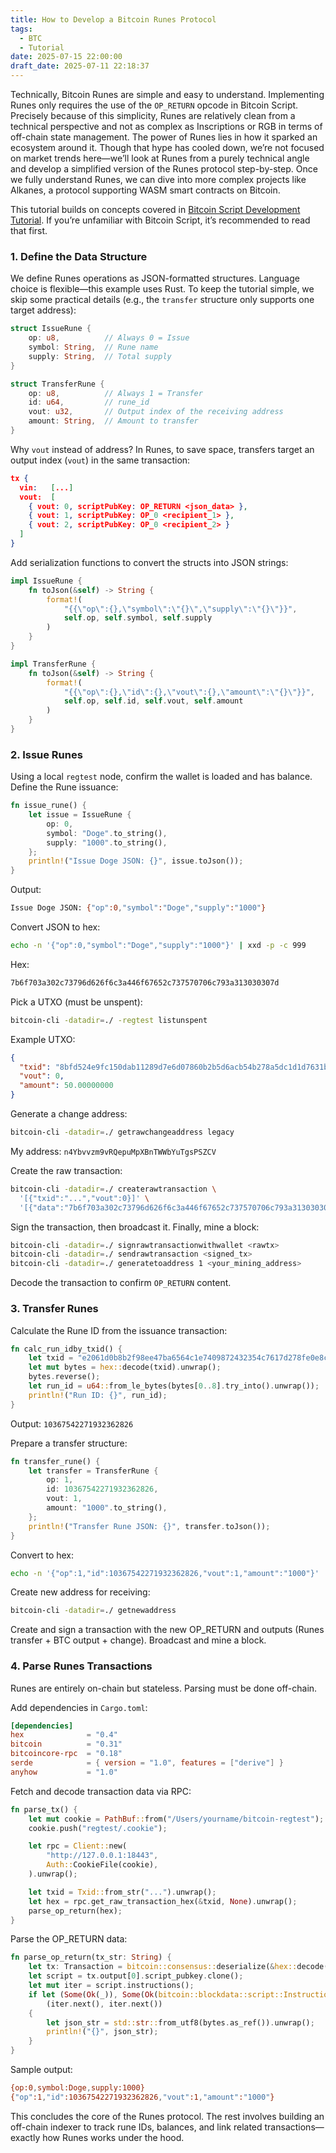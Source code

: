 ```yaml
---
title: How to Develop a Bitcoin Runes Protocol
tags:
  - BTC
  - Tutorial
date: 2025-07-15 22:00:00
draft_date: 2025-07-11 22:18:37
---
```


Technically, Bitcoin Runes are simple and easy to understand. Implementing Runes only requires the use of the `OP_RETURN` opcode in Bitcoin Script. Precisely because of this simplicity, Runes are relatively clean from a technical perspective and not as complex as Inscriptions or RGB in terms of off-chain state management. The power of Runes lies in how it sparked an ecosystem around it. Though that hype has cooled down, we’re not focused on market trends here—we’ll look at Runes from a purely technical angle and develop a simplified version of the Runes protocol step-by-step. Once we fully understand Runes, we can dive into more complex projects like Alkanes, a protocol supporting WASM smart contracts on Bitcoin.

This tutorial builds on concepts covered in [Bitcoin Script Development Tutorial](/2025/07/10/比特币脚本开发教程/). If you’re unfamiliar with Bitcoin Script, it’s recommended to read that first.

### 1. Define the Data Structure

We define Runes operations as JSON-formatted structures. Language choice is flexible—this example uses Rust. To keep the tutorial simple, we skip some practical details (e.g., the `transfer` structure only supports one target address):

```rust
struct IssueRune {
    op: u8,          // Always 0 = Issue
    symbol: String,  // Rune name
    supply: String,  // Total supply
}

struct TransferRune {
    op: u8,          // Always 1 = Transfer
    id: u64,         // rune_id
    vout: u32,       // Output index of the receiving address
    amount: String,  // Amount to transfer
}
```

Why `vout` instead of address? In Runes, to save space, transfers target an output index (`vout`) in the same transaction:

```json
tx {
  vin:   [...]
  vout:  [
    { vout: 0, scriptPubKey: OP_RETURN <json_data> },
    { vout: 1, scriptPubKey: OP_0 <recipient_1> },
    { vout: 2, scriptPubKey: OP_0 <recipient_2> }
  ]
}
```

Add serialization functions to convert the structs into JSON strings:

```rust
impl IssueRune {
    fn toJson(&self) -> String {
        format!(
            "{{\"op\":{},\"symbol\":\"{}\",\"supply\":\"{}\"}}",
            self.op, self.symbol, self.supply
        )
    }
}

impl TransferRune {
    fn toJson(&self) -> String {
        format!(
            "{{\"op\":{},\"id\":{},\"vout\":{},\"amount\":\"{}\"}}",
            self.op, self.id, self.vout, self.amount
        )
    }
}
```

### 2. Issue Runes

Using a local `regtest` node, confirm the wallet is loaded and has balance. Define the Rune issuance:

```rust
fn issue_rune() {
    let issue = IssueRune {
        op: 0,
        symbol: "Doge".to_string(),
        supply: "1000".to_string(),
    };
    println!("Issue Doge JSON: {}", issue.toJson());
}
```

Output:

```bash
Issue Doge JSON: {"op":0,"symbol":"Doge","supply":"1000"}
```

Convert JSON to hex:

```bash
echo -n '{"op":0,"symbol":"Doge","supply":"1000"}' | xxd -p -c 999
```

Hex:

```bash
7b6f703a302c73796d626f6c3a446f67652c737570706c793a313030307d
```

Pick a UTXO (must be unspent):

```bash
bitcoin-cli -datadir=./ -regtest listunspent
```

Example UTXO:

```json
{
  "txid": "8bfd524e9fc150dab11289d7e6d07860b2b5d6acb54b278a5dc1d1d7631bc8fa",
  "vout": 0,
  "amount": 50.00000000
}
```

Generate a change address:

```bash
bitcoin-cli -datadir=./ getrawchangeaddress legacy
```

My address: `n4Ybvvzm9vRQepuMpXBnTWWbYuTgsPSZCV`

Create the raw transaction:

```bash
bitcoin-cli -datadir=./ createrawtransaction \
  '[{"txid":"...","vout":0}]' \
  '[{"data":"7b6f703a302c73796d626f6c3a446f67652c737570706c793a313030307d"},{"n4Ybvvzm9vRQepuMpXBnTWWbYuTgsPSZCV":49.99}]'
```

Sign the transaction, then broadcast it. Finally, mine a block:

```bash
bitcoin-cli -datadir=./ signrawtransactionwithwallet <rawtx>
bitcoin-cli -datadir=./ sendrawtransaction <signed_tx>
bitcoin-cli -datadir=./ generatetoaddress 1 <your_mining_address>
```

Decode the transaction to confirm `OP_RETURN` content.

### 3. Transfer Runes

Calculate the Rune ID from the issuance transaction:

```rust
fn calc_run_idby_txid() {
    let txid = "e2061d0b8b2f98ee47ba6564c1e7409872432354c7617d278fe0e8c4485ff04a".to_string();
    let mut bytes = hex::decode(txid).unwrap();
    bytes.reverse();
    let run_id = u64::from_le_bytes(bytes[0..8].try_into().unwrap());
    println!("Run ID: {}", run_id);
}
```

Output: `10367542271932362826`

Prepare a transfer structure:

```rust
fn transfer_rune() {
    let transfer = TransferRune {
        op: 1,
        id: 10367542271932362826,
        vout: 1,
        amount: "1000".to_string(),
    };
    println!("Transfer Rune JSON: {}", transfer.toJson());
}
```

Convert to hex:

```bash
echo -n '{"op":1,"id":10367542271932362826,"vout":1,"amount":"1000"}' | xxd -p -c 999
```

Create new address for receiving:

```bash
bitcoin-cli -datadir=./ getnewaddress
```

Create and sign a transaction with the new OP_RETURN and outputs (Runes transfer + BTC output + change). Broadcast and mine a block.

### 4. Parse Runes Transactions

Runes are entirely on-chain but stateless. Parsing must be done off-chain.

Add dependencies in `Cargo.toml`:

```toml
[dependencies]
hex              = "0.4"
bitcoin          = "0.31"
bitcoincore-rpc  = "0.18"
serde            = { version = "1.0", features = ["derive"] }
anyhow           = "1.0"
```

Fetch and decode transaction data via RPC:

```rust
fn parse_tx() {
    let mut cookie = PathBuf::from("/Users/yourname/bitcoin-regtest");
    cookie.push("regtest/.cookie");

    let rpc = Client::new(
        "http://127.0.0.1:18443",
        Auth::CookieFile(cookie),
    ).unwrap();

    let txid = Txid::from_str("...").unwrap();
    let hex = rpc.get_raw_transaction_hex(&txid, None).unwrap();
    parse_op_return(hex);
}
```

Parse the OP_RETURN data:

```rust
fn parse_op_return(tx_str: String) {
    let tx: Transaction = bitcoin::consensus::deserialize(&hex::decode(tx_str).unwrap()).unwrap();
    let script = tx.output[0].script_pubkey.clone();
    let mut iter = script.instructions();
    if let (Some(Ok(_)), Some(Ok(bitcoin::blockdata::script::Instruction::PushBytes(bytes)))) =
        (iter.next(), iter.next())
    {
        let json_str = std::str::from_utf8(bytes.as_ref()).unwrap();
        println!("{}", json_str);
    }
}
```

Sample output:

```bash
{op:0,symbol:Doge,supply:1000}
{"op":1,"id":10367542271932362826,"vout":1,"amount":"1000"}
```

This concludes the core of the Runes protocol. The rest involves building an off-chain indexer to track rune IDs, balances, and link related transactions—exactly how Runes works under the hood.
